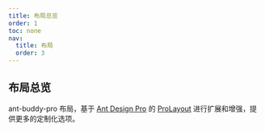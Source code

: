 ```yaml
---
title: 布局总览
order: 1
toc: none
nav:
  title: 布局
  order: 3
---
```


## 布局总览

ant-buddy-pro 布局，基于 [Ant Design Pro](https://pro.ant.design/) 的 [ProLayout](https://github.com/ant-design/pro-components/blob/master/packages/layout/README.md) 进行扩展和增强，提供更多的定制化选项。
